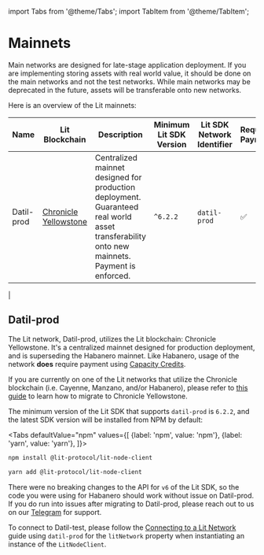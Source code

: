 import Tabs from '@theme/Tabs';
import TabItem from '@theme/TabItem';

# Mainnets

Main networks are designed for late-stage application deployment. If you are implementing storing assets with real world value, it should be done on the main networks and not the test networks. While main networks may be deprecated in the future, assets will be transferable onto new networks.


Here is an overview of the Lit mainnets:

| Name       | Lit Blockchain                                                   | Description                                                                                                                                                                         | Minimum Lit SDK Version | Lit SDK Network Identifier | Requires Payment |
|------------|------------------------------------------------------------------|-------------------------------------------------------------------------------------------------------------------------------------------------------------------------------------|-------------------------|----------------------------|------------------|
| Datil-prod | [Chronicle Yellowstone](./lit-blockchains/chronicle-yellowstone) | Centralized mainnet designed for production deployment. Guaranteed real world asset transferability onto new mainnets. Payment is enforced.                                                                        | `^6.2.2`                | `datil-prod`               | ✅                |
|
## Datil-prod

The Lit network, Datil-prod, utilizes the Lit blockchain: Chronicle Yellowstone. It's a centralized mainnet designed for production deployment, and is superseding the Habanero mainnet. Like Habanero, usage of the network **does** require payment using [Capacity Credits](../sdk/capacity-credits).

If you are currently on one of the Lit networks that utilize the Chronicle blockchain (i.e. Cayenne, Manzano, and/or Habanero), please refer to [this guide](./migrating-to-datil) to learn how to migrate to Chronicle Yellowstone.

The minimum version of the Lit SDK that supports `datil-prod` is `6.2.2`, and the latest SDK version will be installed from NPM by default:

<Tabs
defaultValue="npm"
values={[
{label: 'npm', value: 'npm'},
{label: 'yarn', value: 'yarn'},
]}>
<TabItem value="npm">

```bash
npm install @lit-protocol/lit-node-client
```

</TabItem>

<TabItem value="yarn">

```bash
yarn add @lit-protocol/lit-node-client
```

</TabItem>
</Tabs>

There were no breaking changes to the API for `v6` of the Lit SDK, so the code you were using for Habanero should work without issue on Datil-prod. If you do run into issues after migrating to Datil-prod, please reach out to us on our [Telegram](https://t.me/+aa73FAF9Vp82ZjJh) for support.

To connect to Datil-test, please follow the [Connecting to a Lit Network](./connecting) guide using `datil-prod` for the `litNetwork` property when instantiating an instance of the `LitNodeClient`.
